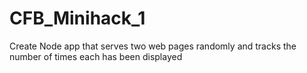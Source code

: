 # CFB_Minihack_1

Create Node app that serves two web pages randomly and tracks the number of times each has been displayed
